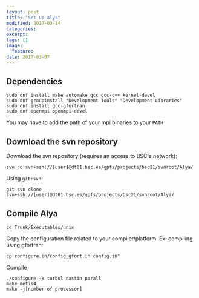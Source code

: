 ```yaml
---
layout: post
title: "Set Up Alya"
modified: 2017-03-14
categories: 
excerpt:
tags: []
image:
  feature:
date: 2017-03-07
---
```


## Dependencies

    sudo dnf install make automake gcc gcc-c++ kernel-devel 
    sudo dnf groupinstall "Development Tools" "Development Libraries"  
    sudo dnf install gcc-gfortran
    sudo dnf openmpi openmpi-devel  

You may have to add the path of your mpi binaries to your `PATH`

## Download the svn repository

Download the svn repository (requires an access to BSC's network):

    svn co svn+ssh://[user]@dt01.bsc.es/gpfs/projects/bsc21/svnroot/Alya/

 Using `git+svn`:

    git svn clone svn+ssh://[user]@dt01.bsc.es/gpfs/projects/bsc21/svnroot/Alya/


## Compile Alya

    cd Trunk/Executables/unix

Copy the configuration file related to your compiler/platform. Ex: compiling using gfortran:

    cp configure.in/config_gfort.in config.in"

Compile

    ./configure -x turbul nastin parall
    make metis4
    make -j[number of processor]





